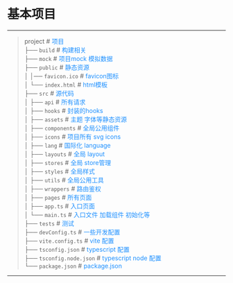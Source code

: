 # 基本项目
***
>project                        # <font color="DodgerBlue">项目</font> <br/>
├── ``build``                      # <font color="DodgerBlue">构建相关</font> <br/>
├── `mock`                       # <font color="DodgerBlue">项目mock 模拟数据</font> <br/>
├── `public`                     # <font color="DodgerBlue">静态资源</font> <br/>
│   │── `favicon.ico`            # <font color="DodgerBlue">favicon图标</font> <br/>
│   └── `index.html`             # <font color="DodgerBlue">html模板</font> <br/>
├── `src`                        # <font color="DodgerBlue">源代码</font> <br/>
│   ├── `api`                    # <font color="DodgerBlue">所有请求</font> <br/>
│   ├── `hooks`                  # <font color="DodgerBlue">封装的hooks</font> <br/>
│   ├── `assets`                 # <font color="DodgerBlue">主题 字体等静态资源</font> <br/>
│   ├── `components`             # <font color="DodgerBlue">全局公用组件</font> <br/>
│   ├── `icons`                  # <font color="DodgerBlue">项目所有 svg icons</font> <br/>
│   ├── `lang`                   # <font color="DodgerBlue">国际化 language</font> <br/>
│   ├── `layouts`                 # <font color="DodgerBlue">全局 layout</font> <br/>
│   ├── `stores`                 # <font color="DodgerBlue">全局 store管理</font> <br/>
│   ├── `styles`                 # <font color="DodgerBlue">全局样式</font> <br/>
│   ├── `utils`                  # <font color="DodgerBlue">全局公用工具</font> <br/>
│   ├── `wrappers`               # <font color="DodgerBlue">路由鉴权</font> <br/>
│   ├── `pages`                  # <font color="DodgerBlue">所有页面</font> <br/>
│   ├── `app.ts`                 # <font color="DodgerBlue">入口页面</font> <br/>
│   └── `main.ts`                # <font color="DodgerBlue">入口文件 加载组件 初始化等</font> <br/>
├── `tests`                      # <font color="DodgerBlue">测试</font> <br/>
├── `devConfig.ts`               # <font color="DodgerBlue">一些开发配置</font> <br/>
├── `vite.config.ts`             # <font color="DodgerBlue">vite 配置</font> <br/>
├── `tsconfig.json`              # <font color="DodgerBlue">typescript 配置</font> <br/>
├── `tsconfig.node.json`         # <font color="DodgerBlue">typescript node 配置</font> <br/>
└── `package.json`               # <font color="DodgerBlue">package.json</font> <br/>
***
